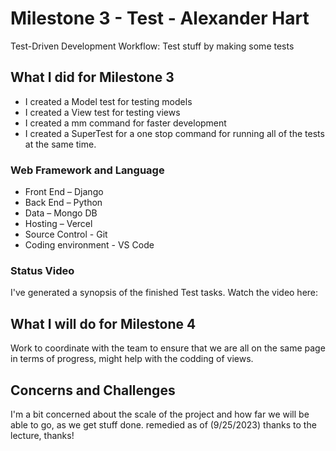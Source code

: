 # Milestone 3 - Test - Alexander Hart

Test-Driven Development Workflow: Test stuff by making some tests

## What I did for Milestone 3

* I created a Model test for testing models
* I created a View test for testing views
* I created a mm command for faster development
* I created a SuperTest for a one stop command for running all of the tests at the same time.

### Web Framework and Language

* Front End – Django
* Back End – Python
* Data – Mongo DB
* Hosting – Vercel
* Source Control - Git
* Coding environment - VS Code 

### Status Video 

I've generated a synopsis of the finished Test tasks. Watch the video here: 

## What I will do for Milestone 4

Work to coordinate with the team to ensure that we are all on the same page in terms of progress, might help with the codding of views.

## Concerns and Challenges

I'm a bit concerned about the scale of the project and how far we will be able to go, as we get stuff done. remedied as of (9/25/2023) thanks to the lecture, thanks!
